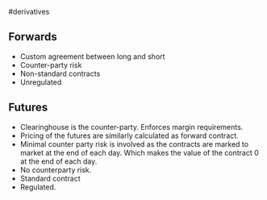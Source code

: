 #derivatives 

## Forwards 
- Custom agreement between long and short
- Counter-party risk 
- Non-standard contracts 
- Unregulated 

## Futures 
- Clearinghouse is the counter-party. Enforces margin requirements. 
- Pricing of the futures are similarly calculated as forward contract. 
- Minimal counter party risk is involved as the contracts are marked to market at the end of each day. Which makes the value of the contract 0 at the end of each day. 
- No counterparty risk. 
- Standard contract 
- Regulated. 
